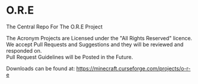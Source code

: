 # O.R.E
The Central Repo For The O.R.E Project

The Acronym Projects are Licensed under the "All Rights Reserved" licence.  
We accept Pull Requests and Suggestions and they will be reviewed and responded on.  
Pull Request Guidelines will be Posted in the Future.

Downloads can be found at: https://minecraft.curseforge.com/projects/o-r-e
